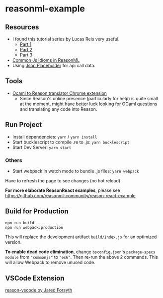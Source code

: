 # reasonml-example

## Resources

- I found this tutorial series by Lucas Reis very useful.
  - [Part 1](https://lucasmreis.github.io/blog/learning-reasonml-part-1/)
  - [Part 2](https://lucasmreis.github.io/blog/learning-reasonml-part-2/)
  - [Part 3](https://lucasmreis.github.io/blog/learning-reasonml-part-3/)
- [Common Js idioms in ReasonML](https://blog.g2i.co/common-javascript-idioms-in-reasonml-900a731b5620)
- Using [Json Placeholder](https://jsonplaceholder.typicode.com) for api call data.

## Tools

- [Ocaml to Reason translator Chrome extension](https://chrome.google.com/webstore/detail/reason-tools/kmdelnjbembbiodplmhgfjpecibfhadd)
  - Since Reason's online presence (particularly for help) is quite small at the moment, might have better luck looking for OCaml questions and translating any code into Reason.

## Run Project

- Install dependencies: `yarn` / `yarn install`
- Start bucklescript to compile .re to .js: `yarn bucklescript`
- Start Dev Server: `yarn start`

### Others

- Start webpack in watch mode to bundle .js files: `yarn webpack`

Have to refresh the page to see changes (no hot reload)

**For more elaborate ReasonReact examples**, please see https://github.com/reasonml-community/reason-react-example

## Build for Production

```sh
npm run build
npm run webpack:production
```

This will replace the development artifact `build/Index.js` for an optimized version.

**To enable dead code elimination**, change `bsconfig.json`'s `package-specs` `module` from `"commonjs"` to `"es6"`. Then re-run the above 2 commands. This will allow Webpack to remove unused code.

## VSCode Extension

[reason-vscode by Jared Forsyth](https://marketplace.visualstudio.com/items?itemName=jaredly.reason-vscode)
